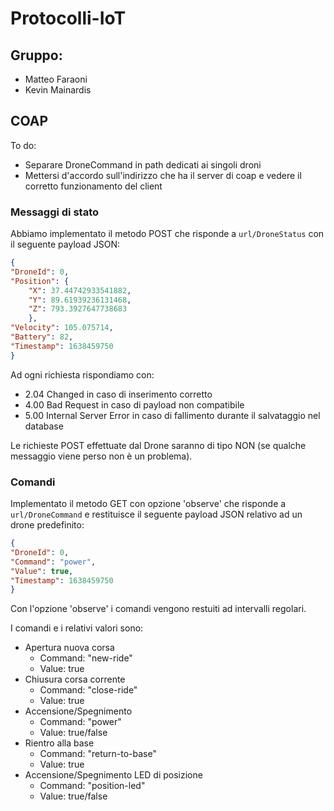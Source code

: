 # Protocolli-IoT
## Gruppo: 
- Matteo Faraoni
- Kevin Mainardis

## COAP
To do:
- Separare DroneCommand in path dedicati ai singoli droni
- Mettersi d'accordo sull'indirizzo che ha il server di coap e vedere il corretto funzionamento del client

### Messaggi di stato
Abbiamo implementato il metodo POST che risponde a `url/DroneStatus` con il seguente payload JSON:
```json
{
"DroneId": 0,
"Position":	{
    "X": 37.44742933541882,
    "Y": 89.61939236131468,
    "Z": 793.3927647738683
    },   
"Velocity": 105.075714,
"Battery": 82,
"Timestamp": 1638459750
}
```

Ad ogni richiesta rispondiamo con:
- 2.04 Changed in caso di inserimento corretto
- 4.00 Bad Request in caso di payload non compatibile
- 5.00 Internal Server Error in caso di fallimento durante il salvataggio nel database

Le richieste POST effettuate dal Drone saranno di tipo NON (se qualche messaggio viene perso non è un problema).

### Comandi
Implementato il metodo GET con opzione 'observe' che risponde a `url/DroneCommand` e restituisce il seguente payload JSON relativo ad un drone predefinito:
```json
{
"DroneId": 0,
"Command": "power",
"Value": true,
"Timestamp": 1638459750
}
```
Con l'opzione 'observe' i comandi vengono restuiti ad intervalli regolari.

I comandi e i relativi valori sono:
- Apertura nuova corsa
    - Command: "new-ride"
    - Value: true
- Chiusura corsa corrente
    - Command: "close-ride"
    - Value: true
- Accensione/Spegnimento
    - Command: "power"
    - Value: true/false
- Rientro alla base
    - Command: "return-to-base"
    - Value: true
- Accensione/Spegnimento LED di posizione
    - Command: "position-led"
    - Value: true/false
